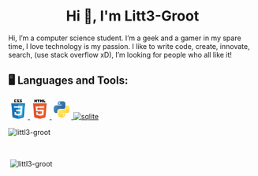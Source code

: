 <h1 align="center">Hi 👋, I'm Litt3-Groot</h1>
Hi, I’m a computer science student. I’m a geek and a gamer in my spare time, I love technology is my passion. I like to write code, create, innovate, search, (use stack overflow xD), I’m looking for people who all like it!
<p align="left">
</p>

<h2 align="left">🖥️ Languages and Tools:</h2>
<p align="left"> <a href="https://www.w3schools.com/css/" target="_blank" rel="noreferrer"> <img src="https://raw.githubusercontent.com/devicons/devicon/master/icons/css3/css3-original-wordmark.svg" alt="css3" width="40" height="40"/> </a> <a href="https://www.w3.org/html/" target="_blank" rel="noreferrer"> <img src="https://raw.githubusercontent.com/devicons/devicon/master/icons/html5/html5-original-wordmark.svg" alt="html5" width="40" height="40"/> </a> <a href="https://www.python.org" target="_blank" rel="noreferrer"> <img src="https://raw.githubusercontent.com/devicons/devicon/master/icons/python/python-original.svg" alt="python" width="40" height="40"/> </a> <a href="https://www.sqlite.org/" target="_blank" rel="noreferrer"> <img src="https://www.vectorlogo.zone/logos/sqlite/sqlite-icon.svg" alt="sqlite" width="40" height="40"/> </a> </p>

<p><img align="center" src="https://github-readme-stats.vercel.app/api/top-langs?username=littl3-groot&show_icons=true&locale=en&layout=compact" alt="littl3-groot" /></p>
<br>
<p>&nbsp;<img align="center" src="https://github-readme-stats.vercel.app/api?username=littl3-groot&show_icons=true&locale=en" alt="littl3-groot" /></p>
